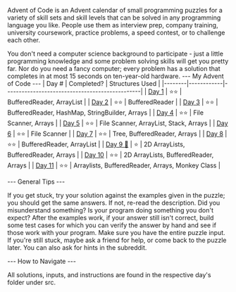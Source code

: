 Advent of Code is an Advent calendar of small programming puzzles for a variety of skill sets and skill levels that can be solved in any programming language you like. People use them as interview prep, company training, university coursework, practice problems, a speed contest, or to challenge each other.

You don't need a computer science background to participate - just a little programming knowledge and some problem solving skills will get you pretty far. Nor do you need a fancy computer; every problem has a solution that completes in at most 15 seconds on ten-year-old hardware.
--- My Advent of Code ---
|  Day # | Completed? | Structures Used                                |
|--------|------------|------------------------------------------------|
| [Day 1](https://github.com/IngiumDev/Advent-of-Code-2022/blob/master/src/Day1/CalorieCounter.java)  | ⭐⭐         | BufferedReader, ArrayList                      |
| [Day 2](https://github.com/IngiumDev/Advent-of-Code-2022/blob/master/src/Day2/RockPaperScissors.java)  | ⭐⭐         | BufferedReader                                 |
| [Day 3](https://github.com/IngiumDev/Advent-of-Code-2022/blob/master/src/Day3/RucksackReorganization.java)  | ⭐⭐         | BufferedReader, HashMap, StringBuilder, Arrays |
| [Day 4](https://github.com/IngiumDev/Advent-of-Code-2022/blob/master/src/Day4/CampCleanup.java)  | ⭐⭐         | File Scanner, Arrays                           |
| [Day 5](https://github.com/IngiumDev/Advent-of-Code-2022/blob/master/src/Day5/SupplyStacks.java)  | ⭐⭐         | File Scanner, ArrayList, Stack, Arrays         |
| [Day 6](https://github.com/IngiumDev/Advent-of-Code-2022/blob/master/src/Day6/TuningTrouble.java)  | ⭐⭐         | File Scanner                                   |
| [Day 7](https://github.com/IngiumDev/Advent-of-Code-2022/blob/master/src/Day7/NoSpaceLeftOnDevice.java)  | ⭐⭐         | Tree, BufferedReader, Arrays                   |
| [Day 8](https://github.com/IngiumDev/Advent-of-Code-2022/blob/master/src/Day8/TreeTopHouse.java)  | ⭐⭐         | BufferedReader, ArrayList                      |
| [Day 9 😤](https://github.com/IngiumDev/Advent-of-Code-2022/blob/master/src/Day9/RopeBridge.java) | ⭐ | 2D ArrayLists, BufferedReader, Arrays |
| [Day 10](https://github.com/IngiumDev/Advent-of-Code-2022/blob/master/src/Day10/CathodeRayTube.java) | ⭐⭐ | 2D ArrayLists, BufferedReader, Arrays |
| [Day 11](https://github.com/IngiumDev/Advent-of-Code-2022/blob/master/src/Day11/MonkeyInTheMiddle.java) | ⭐⭐ | Arraylists, BufferedReader, Arrays, Monkey Class |

--- General Tips ---

If you get stuck, try your solution against the examples given in the puzzle; you should get the same answers. If not, re-read the description. Did you misunderstand something? Is your program doing something you don't expect? After the examples work, if your answer still isn't correct, build some test cases for which you can verify the answer by hand and see if those work with your program. Make sure you have the entire puzzle input. If you're still stuck, maybe ask a friend for help, or come back to the puzzle later. You can also ask for hints in the subreddit.

--- How to Navigate ---

All solutions, inputs, and instructions are found in the respective day's folder under src.
